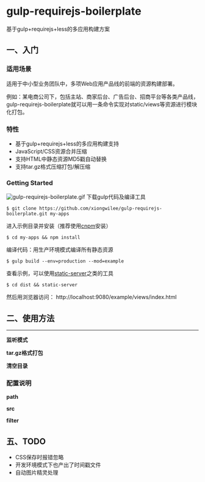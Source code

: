 # gulp-requirejs-boilerplate

基于gulp+requirejs+less的多应用构建方案

## 一、入门

### 适用场景

适用于中小型业务团队中，多项Web应用产品线的前端的资源构建部署。

例如：某电商公司下，包括主站、商家后台、广告后台、招商平台等各类产品线，gulp-requirejs-boilerplate就可以用一条命令实现对static/views等资源进行模块化打包。

### 特性
* 基于gulp+requirejs+less的多应用构建支持
* JavaScript/CSS资源合并压缩
* 支持HTML中静态资源MD5戳自动替换
* 支持tar.gz格式压缩打包/解压缩


### Getting Started
![gulp-requirejs-boilerplate.gif](https://raw.githubusercontent.com/xiongwilee/demo/master/photo/gulp-requirejs-boilerplate.gif)
下载gulp代码及编译工具

```
$ git clone https://github.com/xiongwilee/gulp-requirejs-boilerplate.git my-apps
```

进入示例目录并安装（推荐使用[cnpm](https://cnpmjs.org/)安装）
```
$ cd my-apps && npm install
```

编译代码：用生产环境模式编译所有静态资源
```
$ gulp build --env=production --mod=example
```

查看示例，可以使用[static-server](https://www.npmjs.com/package/static-server)之类的工具
```
$ cd dist && static-server
```
然后用浏览器访问： http://localhost:9080/example/views/index.html 

## 二、使用方法

****

**监听模式**

**tar.gz格式打包**

**清空目录**

### 配置说明

**path**

**src**

**filter**



## 五、TODO
* CSS保存时报错忽略
* 开发环境模式下也产出了时间戳文件
* 自动图片精灵处理


